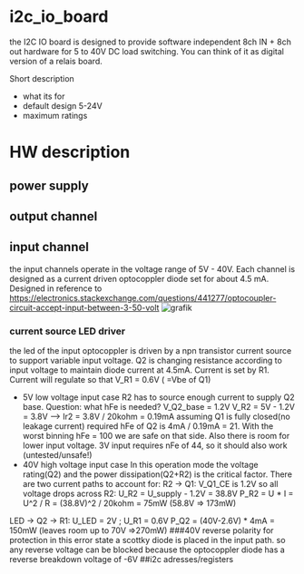 # i2c_io_board
the I2C IO board is designed to provide software independent 8ch IN + 8ch out hardware for 5 to 40V DC load switching.
You can think of it as digital version of a relais board.

Short description
- what its for
- default design 5-24V
- maximum ratings

# HW description
## power supply
## output channel
## input channel
the input channels operate in the voltage range of 5V - 40V. Each channel is designed as a current driven optocoppler diode set for about 4.5 mA.
Designed in reference to https://electronics.stackexchange.com/questions/441277/optocoupler-circuit-accept-input-between-3-50-volt
![grafik](https://github.com/unddef/i2c_io_board/assets/27676292/7b527a98-d258-4681-a2e0-9565a7e3695d)

### current source LED driver
the led of the input optocoppler is driven by a npn transistor current source to support variable input voltage. Q2 is changing resistance according to input voltage to maintain diode current at 4.5mA.
Current is set by R1. Current will regulate so that V_R1 = 0.6V ( =Vbe of Q1)

* 5V low voltage input case
R2 has to source enough current to supply Q2 base. Question: what hFe is needed?
V_Q2_base = 1.2V
V_R2 = 5V - 1.2V = 3.8V  --> Ir2 = 3.8V / 20kohm = 0.19mA
assuming Q1 is fully closed(no leakage current) required hFe of Q2 is 4mA / 0.19mA = 21. With the worst binning hFe = 100 we are safe on that side. Also there is room for lower input voltage. 3V  input requires nFe of 44, so it should also work (untested/unsafe!)
* 40V high voltage input case
In this operation mode the voltage rating(Q2) and the power dissipation(Q2+R2) is the critical factor. There are two current paths to account for:
R2 -> Q1:
V_Q1_CE is 1.2V so all voltage drops across R2: U_R2 = U_supply - 1.2V = 38.8V
P_R2 = U * I = U^2 / R = (38.8V)^2 / 20kohm = 75mW    (58.8V => 173mW)

LED -> Q2 -> R1:
U_LED = 2V ; U_R1 = 0.6V
P_Q2 = (40V-2.6V) * 4mA = 150mW      (leaves room up to 70V =>270mW)
###40V reverse polarity
for protection in this error state a scottky diode is placed in the input path. so any reverse voltage can be blocked because the optocoppler diode has a reverse breakdown voltage of -6V
##i2c adresses/registers
